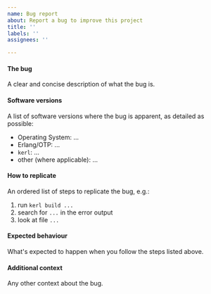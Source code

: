 ```yaml
---
name: Bug report
about: Report a bug to improve this project
title: ''
labels: ''
assignees: ''

---
```


#### The bug

A clear and concise description of what the bug is.

#### Software versions

A list of software versions where the bug is apparent, as detailed as possible:

* Operating System: ...
* Erlang/OTP: ...
* `kerl`: ...
* other (where applicable): ...

#### How to replicate

An ordered list of steps to replicate the bug, e.g.:

1. run `kerl build ...`
2. search for `...` in the error output
3. look at file `...`

#### Expected behaviour

What's expected to happen when you follow the steps listed above.

#### Additional context

Any other context about the bug.
